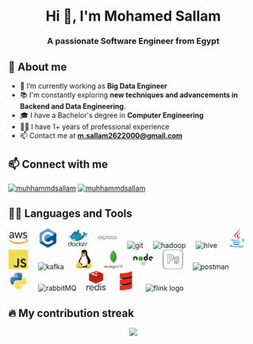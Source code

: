<h1 align="center">Hi 👋, I'm Mohamed Sallam</h1>
<h3 align="center">A passionate Software Engineer from Egypt</h3>

## 📖 About me
* 🔭 I’m currently working as **Big Data Engineer**
* 📚 I'm constantly exploring **new techniques and advancements in Backend and Data Engineering.**
* 🎓 I have a Bachelor's degree in **Computer Engineering**
*  :technologist: I have 1+ years of professional experience
* 📫 Contact me at **m.sallam2622000@gmail.com**

## 📫 Connect with me
<p align="left">
<a href="https://linkedin.com/in/muhhammdsallam" target="blank"><img align="center" src="https://raw.githubusercontent.com/rahuldkjain/github-profile-readme-generator/master/src/images/icons/Social/linked-in-alt.svg" alt="muhhammdsallam" height="30" width="40" /></a>
<a href="https://www.leetcode.com/muhhammdsallam" target="blank"><img align="center" src="https://raw.githubusercontent.com/rahuldkjain/github-profile-readme-generator/master/src/images/icons/Social/leet-code.svg" alt="muhhammdsallam" height="30" width="40" /></a>
</p>

## 👨‍💻 Languages and Tools

<div align="left"> 
    <img src="https://raw.githubusercontent.com/devicons/devicon/master/icons/amazonwebservices/amazonwebservices-original-wordmark.svg" alt="aws" width="40" height="40"/>
    <img width="12" />
    <img src="https://raw.githubusercontent.com/devicons/devicon/master/icons/c/c-original.svg" alt="c" width="40" height="40"/>
    <img width="12" />
    <img src="https://raw.githubusercontent.com/devicons/devicon/master/icons/docker/docker-original-wordmark.svg" alt="docker" width="40" height="40"/> 
    <img width="12" />
    <img src="https://raw.githubusercontent.com/devicons/devicon/master/icons/express/express-original-wordmark.svg" alt="express" width="40" height="40"/>
    <img width="12" />
    <img src="https://www.vectorlogo.zone/logos/git-scm/git-scm-icon.svg" alt="git" width="40" height="40"/>
    <img width="12" />
    <img src="https://www.vectorlogo.zone/logos/apache_hadoop/apache_hadoop-icon.svg" alt="hadoop" width="40" height="40"/> 
    <img width="12" />
    <img src="https://www.vectorlogo.zone/logos/apache_hive/apache_hive-icon.svg" alt="hive" width="40" height="40"/>
    <img width="12" />
    <img src="https://raw.githubusercontent.com/devicons/devicon/master/icons/java/java-original.svg" alt="java" width="40" height="40"/>
    <img width="12" />
    <img src="https://raw.githubusercontent.com/devicons/devicon/master/icons/javascript/javascript-original.svg" alt="javascript" width="40" height="40"/>
    <img width="12" />
    <img src="https://www.vectorlogo.zone/logos/apache_kafka/apache_kafka-icon.svg" alt="kafka" width="40" height="40"/>
    <img width="12" />
    <img src="https://raw.githubusercontent.com/devicons/devicon/master/icons/linux/linux-original.svg" alt="linux" width="40" height="40"/>
    <img width="12" />
    <img src="https://raw.githubusercontent.com/devicons/devicon/master/icons/mongodb/mongodb-original-wordmark.svg" alt="mongodb" width="40" height="40"/>
    <img width="12" />
    <img src="https://raw.githubusercontent.com/devicons/devicon/master/icons/nodejs/nodejs-original-wordmark.svg" alt="nodejs" width="40" height="40"/> 
    <img width="12" />
    <img src="https://raw.githubusercontent.com/devicons/devicon/master/icons/photoshop/photoshop-line.svg" alt="photoshop" width="40" height="40"/>
    <img width="12" />
    <img src="https://www.vectorlogo.zone/logos/getpostman/getpostman-icon.svg" alt="postman" width="40" height="40"/>
    <img width="12" />
    <img src="https://raw.githubusercontent.com/devicons/devicon/master/icons/python/python-original.svg" alt="python" width="40" height="40"/>
    <img width="12" />
    <img src="https://www.vectorlogo.zone/logos/rabbitmq/rabbitmq-icon.svg" alt="rabbitMQ" width="40" height="40"/>
    <img width="12" />
    <img src="https://raw.githubusercontent.com/devicons/devicon/master/icons/redis/redis-original-wordmark.svg" alt="redis" width="40" height="40"/>
    <img width="12" />
    <img src="https://raw.githubusercontent.com/devicons/devicon/master/icons/scala/scala-original.svg" alt="scala" width="40" height="40"/>
    <img width="12" />
    <img src="https://upload.wikimedia.org/wikipedia/commons/thumb/7/70/Apache_Flink_logo.svg/512px-Apache_Flink_logo.svg.png" height="40" alt="flink logo" />
    <img width="12" />
</div>

## 🔥 My contribution streak

<p align="center">
    <a href="https://git.io/streak-stats"><img src="https://github-readme-streak-stats.herokuapp.com?user=muhhammdsallam&theme=dark"/></a>
</p>




